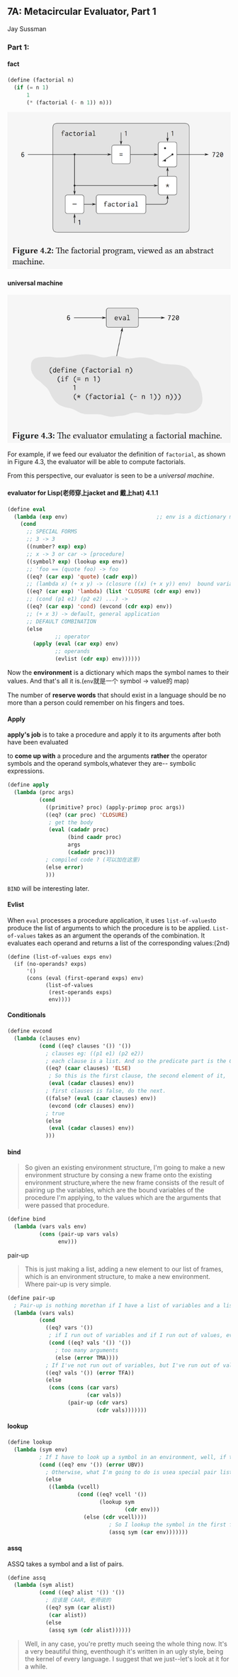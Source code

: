 ## 7A: Metacircular Evaluator, Part 1

Jay Sussman

### Part 1:

#### fact

```lisp
(define (factorial n)
  (if (= n 1)
      1
      (* (factorial (- n 1)) n)))
```

![7A_1_Fact](./png/7A_1_Fact.png)

#### universal machine

![7A_1_UniversalMachine](./png/7A_1_UniversalMachine.png)

For example, if we feed our evaluator the definition of `factorial`, as shown in Figure 4.3, the evaluator will be able to compute factorials.

From this perspective, our evaluator is seen to be a *universal machine*.

#### evaluator for Lisp(老师穿上jacket and 戴上hat) 4.1.1

```lisp
(define eval
  (lambda (exp env)                            ;; env is a dictionary mapping symbols to values
    (cond
      ;; SPECIAL FORMS
      ;; 3 -> 3
      ((number? exp) exp)
      ;; x -> 3 or car -> [procedure]
      ((symbol? exp) (lookup exp env))
      ;; 'foo == (quote foo) -> foo
      ((eq? (car exp) 'quote) (cadr exp))
      ;; (lambda x) (+ x y) -> (closure ((x) (+ x y)) env)  bound variables + body + env
      ((eq? (car exp) 'lambda) (list 'CLOSURE (cdr exp) env))
      ;; (cond (p1 e1) (p2 e2) ...) ->
      ((eq? (car exp) 'cond) (evcond (cdr exp) env))
      ;; (+ x 3) -> default, general application
      ;; DEFAULT COMBINATION
      (else
               ;; operator
        (apply (eval (car exp) env)
               ;; operands
               (evlist (cdr exp) env))))))
```

Now the **environment** is a dictionary which maps the symbol names to their values. And that's all it is.(`env`就是一个 symbol -> value的 map)

The number of **reserve words** that should exist in a language should be no more than a person could remember on his fingers and toes.

#### Apply

**apply's job** is to take a procedure and apply it to its arguments after both have been evaluated

to **come up with** a procedure and the arguments **rather** the operator symbols and the operand symbols,whatever they are-- symbolic expressions.

```lisp
(define apply
  (lambda (proc args)
          (cond
            ((primitive? proc) (apply-primop proc args))
            ((eq? (car proc) 'CLOSURE) 
             ; get the body
             (eval (cadadr proc)
                   (bind caadr proc)
                   args
                   (cadadr proc)))
            ; compiled code ? (可以加在这里)
            (else error)
            )))
```

`BIND` will be interesting later.

#### Evlist

When `eval` processes a procedure application, it uses `list-of-values`to produce the list of arguments to which the procedure is to be applied. `List-of-values` takes as an argument the operands of the combination. It evaluates each operand and returns a list of the corresponding values:(2nd)

```
(define (list-of-values exps env)
  (if (no-operands? exps)
      '()
      (cons (eval (first-operand exps) env)
            (list-of-values 
             (rest-operands exps) 
             env))))
```

#### Conditionals

```lisp
(define evcond
  (lambda (clauses env)
          (cond ((eq? clauses '()) '())
            ; clauses eg: ((p1 e1) (p2 e2))
            ; each clause is a list. And so the predicate part is the CAAR of the clauses.
            ((eq? (caar clauses) 'ELSE)
             ; So this is the first clause, the second element of it,
             (eval (cadar clauses) env))
            ; first clauses is false, do the next.
            ((false? (eval (caar clauses) env))
             (evcond (cdr clauses) env))
            ; true
            (else
             (eval (cadar clauses) env))
            )))
```

#### bind

> So given an existing environment structure, I'm going to make a new environment structure by consing a new frame onto the existing environment structure,where the new frame consists of the result of pairing up the variables, which are the bound variables of the procedure I'm applying, to the values which are the arguments that were passed that procedure.

```lisp
(define bind
  (lambda (vars vals env)
          (cons (pair-up vars vals)
                env)))
```

pair-up

> This is just making a list, adding a new element to our list of frames, which is an environment structure, to make a new environment. Where pair-up is very simple. 

```lisp
(define pair-up
  ; Pair-up is nothing morethan if I have a list of variables and a list of values, well, 
  (lambda (vars vals)
          (cond
            ((eq? vars '())
             ; if I run out of variables and if I run out of values, everything's OK. Otherwise, I've given too many arguments.
             (cond ((eq? vals '()) '())
               ; too many arguments
               (else (error TMA))))
            ; If I've not run out of variables, but I've run out of values, that I have too few arguments.
            ((eq? vals '()) (error TFA))
            (else
             (cons (cons (car vars)
                         (car vals))
                   (pair-up (cdr vars)
                            (cdr vals)))))))
```

#### lookup

```lisp
(define lookup
  (lambda (sym env)
          ; If I have to look up a symbol in an environment, well, if the environment is empty, then I've got an unbound variable.
          (cond ((eq? env '()) (error UBV))
            ; Otherwise, what I'm going to do is usea special pair list lookup procedure, which we'll have very shortly, of the symbol in the first frame of the environment.
            (else
             ((lambda (vcell)
                      (cond ((eq? vcell '())
                             (lookup sym
                                     (cdr env)))
                        (else (cdr vcell))))
              					; So I lookup the symbol in the first frame. That becomes the value cell here. (`vcell`)
                                (assq sym (car env)))))))
```



#### assq

ASSQ takes a symbol and a list of pairs.

```lisp
(define assq
  (lambda (sym alist)
          (cond ((eq? alist '()) '())
            ; 应该是 CAAR, 老师说的
            ((eq? sym (car alist))
             (car alist))
            (else
             (assq sym (cdr alist))))))
```

> Well, in any case, you're pretty much seeing the whole thing now. It's a very beautiful thing, eventhough it's written in an ugly style, being the kernel of every language. I suggest that we just--let's look at it for a while.